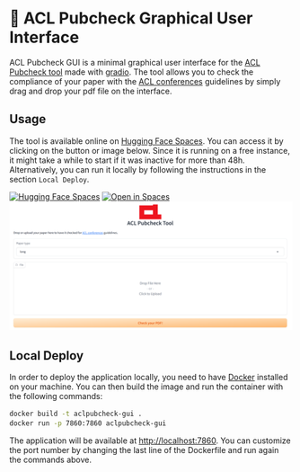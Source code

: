 # 📝 ACL Pubcheck Graphical User Interface

ACL Pubcheck GUI is a minimal graphical user interface for the [ACL Pubcheck tool](https://github.com/acl-org/aclpubcheck) made with [gradio](https://github.com/gradio-app/gradio).
The tool allows you to check the compliance of your paper with the [ACL conferences](https://www.aclweb.org/) guidelines by simply drag and drop your pdf file on the interface.

## Usage
The tool is available online on [Hugging Face Spaces](https://aclpubcheck.herokuapp.com/). You can access it by clicking on the button or image below.
Since it is running on a free instance, it might take a while to start if it was inactive for more than 48h.
Alternatively, you can run it locally by following the instructions in the section `Local Deploy`.

[![Hugging Face Spaces](https://img.shields.io/badge/%F0%9F%A4%97%20Hugging%20Face-Spaces-blue)](https://huggingface.co/spaces/teelinsan/aclpubcheck) [![Open in Spaces](https://huggingface.co/datasets/huggingface/badges/raw/main/open-in-hf-spaces-md-dark.svg)](https://huggingface.co/spaces/teelinsan/aclpubcheck)
[![gradio.png](assets%2Fscreen.png)](https://huggingface.co/spaces/teelinsan/aclpubcheck)

## Local Deploy
In order to deploy the application locally, you need to have [Docker](https://www.docker.com/) installed on your machine.
You can then build the image and run the container with the following commands:

```bash
docker build -t aclpubcheck-gui .
docker run -p 7860:7860 aclpubcheck-gui
```
The application will be available at [http://localhost:7860](http://localhost:7860). You can customize the port number by changing the last line of the Dockerfile and run again the commands above.
